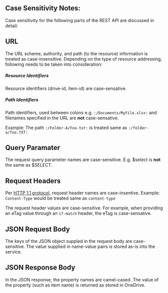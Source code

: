 ﻿## Case Sensitivity Notes:

Case sensitivity for the following parts of the REST API are discussed in detail:

## URL  
The URL scheme, authority, and path (to the resource) information is treated as
case-insensitive. Depending on the type of resource addressing, following needs
to be taken into consideration:

##### Resource Identifiers

Resource identifiers (drive-id, item-id) are case-sensative.


##### Path Identifiers

Path identifiers, used between colons e.g. `:/Documents/MyFile.xlsx:` and
filenames specified in the URL are **not** case-sensative.

Example: The path `:/Folder-A/Foo.txt:` is treated same as `:/folder-a/foo.TXT:`

## Query Paramater

The request query parameter names are case-sensitive. E.g. $select is **not**
the same as $SELECT.

## Request Headers
Per [HTTP 1.1 protocol][http-protocol], request header names are case-insentive.
Example: `Content-Type` would be treated same as `content-type`

The request header values are case-sensitive. For example, when providing an
eTag value through an `if-match` header, the eTag is case-sensative.

## JSON Request Body
The keys of the JSON object suppled in the request body are case-sensitive. The
value supplied in name-value pairs is stored as-is into the service.

## JSON Response Body
In the JSON response, the property names are camel-cased. The value of the
property (such as item name) is returned as stored in OneDrive.

[http-protocol]: http://www.w3.org/Protocols/rfc2616/rfc2616-sec4.html#sec4.2
